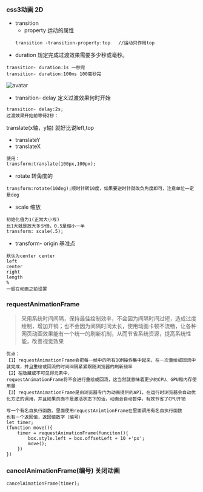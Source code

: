 ### css3动画 2D
- transition
  - property 运动的属性
  ```
  transition -transition-property:top   //运动只作用top
 - duration 规定完成过渡效果需要多少秒或毫秒。

 ```
 transition- duration:1s 一秒完
 transition- duration:100ms 100毫秒完
 ```
 ![avatar](1.png)

 - transition- delay 定义过渡效果何时开始
 ```
 transition- delay:2s;
 过渡效果开始前等待2秒：
 ```


 translate(x轴，y轴)  就好比说left,top
 - translateY
 - translateX

 ```
 使用：
 transform:translate(100px,100px);
 ```

 - rotate 转角度的
 ```
 transform:rotate(10deg);顺时针转10度，如果要逆时针就改负角度即可，注意单位一定是deg
 ```
 - scale 缩放
```
初始化值为1(正常大小写)
比1大就是放大多少倍，0.5是缩小一半
transform: scale(.5);
```
- transform- origin 基准点
```
默认为center center
left
center
right
length
%
一般在动画之前设置
```

### requestAnimationFrame
> 采用系统时间间隔，保持最佳绘制效率，不会因为间隔时间过短，造成过度绘制，增加开销；也不会因为间隔时间太长，使用动画卡顿不流畅，让各种网页动画效果能有一个统一的刷新机制，从而节省系统资源，提高系统性能，改善视觉效果
```
优点：
【1】requestAnimationFrame会把每一帧中的所有DOM操作集中起来，在一次重绘或回流中就完成，并且重绘或回流的时间间隔紧紧跟随浏览器的刷新频率
【2】在隐藏或不可见得元素中，
requestAnimationFrame将不会进行重绘或回流，这当然就意味着更少的CPU、GPU和内存使用量
【3】requestAnimationFrame是由浏览器专门为动画提供的API，在运行时浏览器会自动优化方法的调用，并且如果页面不是激活状态下的话，动画会自动暂停，有效节省了CPU开销

写一个有名自执行函数。里面使用requestAnimtionFrame在里面调用有名自执行函数
也有一个返回值，返回值数字（编号）
let timer;
(function move(){
    timer = requestAnimationFrame(funciton(){
        box.style.left = box.offsetLeft + 10 +'px';
        move();
    })
})
```
### cancelAnimationFrame(编号) 关闭动画

```
cancelAimationFrame(timer);
```